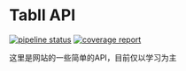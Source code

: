 # Tabll API

[![pipeline status](https://gitlab.tabll.cn/Tabll/tabllapi/badges/develop/pipeline.svg)](https://gitlab.tabll.cn/Tabll/tabllapi/commits/develop)
[![coverage report](https://gitlab.tabll.cn/Tabll/tabllapi/badges/develop/coverage.svg)](https://gitlab.tabll.cn/Tabll/tabllapi/commits/develop)

这里是网站的一些简单的API，目前仅以学习为主
